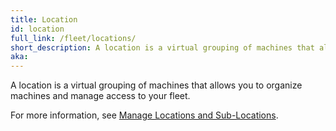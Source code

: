 ```yaml
---
title: Location
id: location
full_link: /fleet/locations/
short_description: A location is a virtual grouping of machines that allows you to organize machines and manage access to your fleet.
aka:
---
```


A location is a virtual grouping of machines that allows you to organize machines and manage access to your fleet.

For more information, see [Manage Locations and Sub-Locations](/fleet/locations/).
